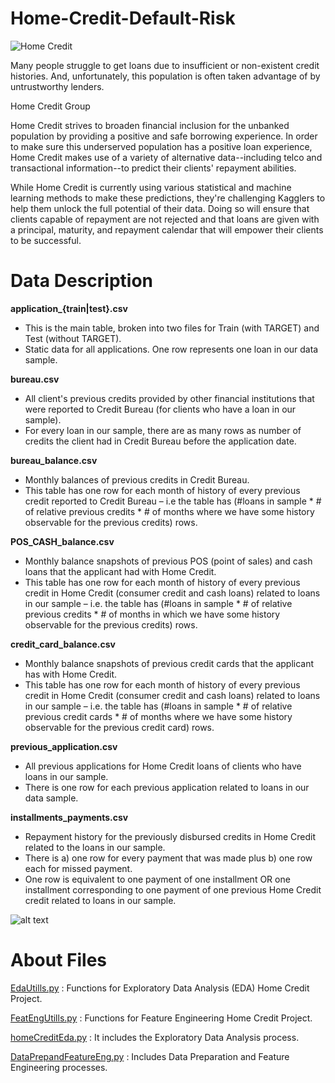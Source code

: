 # Home-Credit-Default-Risk

![Home Credit](https://user-images.githubusercontent.com/71599944/102082322-d0556680-3e22-11eb-96d4-3433cb10f823.png)

Many people struggle to get loans due to insufficient or non-existent credit histories. And, unfortunately, this population is often taken advantage of by untrustworthy lenders.

Home Credit Group

Home Credit strives to broaden financial inclusion for the unbanked population by providing a positive and safe borrowing experience. In order to make sure this underserved population has a positive loan experience, Home Credit makes use of a variety of alternative data--including telco and transactional information--to predict their clients' repayment abilities.

While Home Credit is currently using various statistical and machine learning methods to make these predictions, they're challenging Kagglers to help them unlock the full potential of their data. Doing so will ensure that clients capable of repayment are not rejected and that loans are given with a principal, maturity, and repayment calendar that will empower their clients to be successful.


# Data Description

**application_{train|test}.csv**

* This is the main table, broken into two files for Train (with TARGET) and Test (without TARGET).
* Static data for all applications. One row represents one loan in our data sample.

**bureau.csv**

* All client's previous credits provided by other financial institutions that were reported to Credit Bureau (for clients who have a loan in our sample).
* For every loan in our sample, there are as many rows as number of credits the client had in Credit Bureau before the application date.

**bureau_balance.csv**

* Monthly balances of previous credits in Credit Bureau.
* This table has one row for each month of history of every previous credit reported to Credit Bureau – i.e the table has (#loans in sample * # of relative previous credits * # of months where we have some history observable for the previous credits) rows.

**POS_CASH_balance.csv**

* Monthly balance snapshots of previous POS (point of sales) and cash loans that the applicant had with Home Credit.
* This table has one row for each month of history of every previous credit in Home Credit (consumer credit and cash loans) related to loans in our sample – i.e. the table has (#loans in sample * # of relative previous credits * # of months in which we have some history observable for the previous credits) rows.

**credit_card_balance.csv**

* Monthly balance snapshots of previous credit cards that the applicant has with Home Credit.
* This table has one row for each month of history of every previous credit in Home Credit (consumer credit and cash loans) related to loans in our sample – i.e. the table has (#loans in sample * # of relative previous credit cards * # of months where we have some history observable for the previous credit card) rows.

**previous_application.csv**

* All previous applications for Home Credit loans of clients who have loans in our sample.
* There is one row for each previous application related to loans in our data sample.

**installments_payments.csv**

* Repayment history for the previously disbursed credits in Home Credit related to the loans in our sample.
* There is a) one row for every payment that was made plus b) one row each for missed payment.
* One row is equivalent to one payment of one installment OR one installment corresponding to one payment of one previous Home Credit credit related to loans in our sample.

![alt text](https://storage.googleapis.com/kaggle-media/competitions/home-credit/home_credit.png)

# About Files

[EdaUtills.py](https://github.com/alibaltaci/Home-Credit-Default-Risk/blob/main/EdaUtills.py) : Functions for Exploratory Data Analysis (EDA) Home Credit Project.

[FeatEngUtills.py](https://github.com/alibaltaci/Home-Credit-Default-Risk/blob/main/FeatEngUtills.py) : Functions for Feature Engineering Home Credit Project.

[homeCreditEda.py](https://github.com/alibaltaci/Home-Credit-Default-Risk/blob/main/homeCreditEda.py) : It includes the Exploratory Data Analysis process.

[DataPrepandFeatureEng.py](https://github.com/alibaltaci/Home-Credit-Default-Risk/blob/main/DataPrepandFeatureEng.py) : Includes Data Preparation and Feature Engineering processes.
